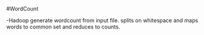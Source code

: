 #WordCount

-Hadoop generate wordcount from input file. splits on whitespace and maps words to common set and reduces to counts.
